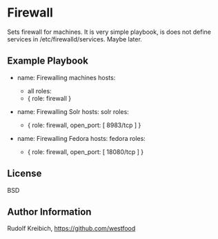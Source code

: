 Firewall
=========

Sets firewall for machines. It is very simple playbook, is does not define services in /etc/firewalld/services. Maybe later.

Example Playbook
----------------

- name: Firewalling machines
  hosts:
  - all
  roles:
  - { role: firewall }

- name: Firewalling Solr
  hosts: solr
  roles:
  - { role: firewall, open_port: [ 8983/tcp ] }

- name: Firewalling Fedora
  hosts: fedora
  roles:
  - { role: firewall, open_port: [ 18080/tcp ] }

License
-------

BSD

Author Information
------------------

Rudolf Kreibich, https://github.com/westfood
